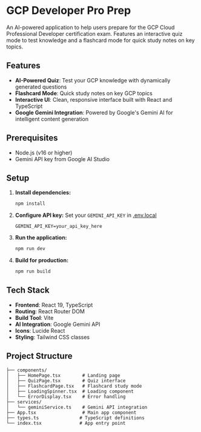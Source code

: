 # GCP Developer Pro Prep

An AI-powered application to help users prepare for the GCP Cloud Professional Developer certification exam. Features an interactive quiz mode to test knowledge and a flashcard mode for quick study notes on key topics.

## Features

- **AI-Powered Quiz**: Test your GCP knowledge with dynamically generated questions
- **Flashcard Mode**: Quick study notes on key GCP topics
- **Interactive UI**: Clean, responsive interface built with React and TypeScript
- **Google Gemini Integration**: Powered by Google's Gemini AI for intelligent content generation

## Prerequisites

- Node.js (v16 or higher)
- Gemini API key from Google AI Studio

## Setup

1. **Install dependencies:**

   ```bash
   npm install
   ```

2. **Configure API key:**
   Set your `GEMINI_API_KEY` in [.env.local](.env.local)

   ```
   GEMINI_API_KEY=your_api_key_here
   ```

3. **Run the application:**

   ```bash
   npm run dev
   ```

4. **Build for production:**
   ```bash
   npm run build
   ```

## Tech Stack

- **Frontend**: React 19, TypeScript
- **Routing**: React Router DOM
- **Build Tool**: Vite
- **AI Integration**: Google Gemini API
- **Icons**: Lucide React
- **Styling**: Tailwind CSS classes

## Project Structure

```
├── components/
│   ├── HomePage.tsx        # Landing page
│   ├── QuizPage.tsx        # Quiz interface
│   ├── FlashcardPage.tsx   # Flashcard study mode
│   ├── LoadingSpinner.tsx  # Loading component
│   └── ErrorDisplay.tsx    # Error handling
├── services/
│   └── geminiService.ts    # Gemini API integration
├── App.tsx                 # Main app component
├── types.ts               # TypeScript definitions
└── index.tsx              # App entry point
```

